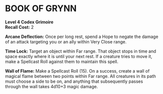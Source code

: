 # BOOK OF GRYNN

**Level 4 Codex Grimoire**  
**Recall Cost:** 2

**Arcane Deflection:** Once per long rest, spend a Hope to negate the damage of an attack targeting you or an ally within Very Close range.

**Time Lock:** Target an object within Far range. That object stops in time and space exactly where it is until your next rest. If a creature tries to move it, make a Spellcast Roll against them to maintain this spell.

**Wall of Flame:** Make a Spellcast Roll (15). On a success, create a wall of magical flame between two points within Far range. All creatures in its path must choose a side to be on, and anything that subsequently passes through the wall takes 4d10+3 magic damage.